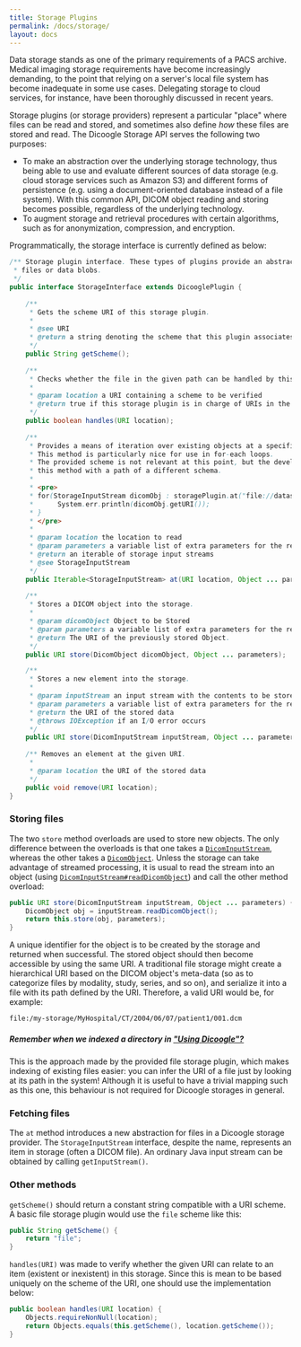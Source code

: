 ```yaml
---
title: Storage Plugins
permalink: /docs/storage/
layout: docs
---
```


Data storage stands as one of the primary requirements of a PACS archive. Medical imaging storage requirements
have become increasingly demanding, to the point that relying on a server's local file system has become
inadequate in some use cases. Delegating storage to cloud services, for instance, have been thoroughly discussed
in recent years.

Storage plugins (or storage providers) represent a particular "place" where files can be read and stored, and sometimes
also define _how_ these files are stored and read.
The Dicoogle Storage API serves the following two purposes:

- To make an abstraction over the underlying storage technology, thus being able to use and evaluate different sources of data storage (e.g. cloud storage services such as Amazon S3) and different forms of persistence (e.g. using a document-oriented database instead of a file system). With this common API, DICOM object reading and storing becomes possible, regardless of the underlying technology.
- To augment storage and retrieval procedures with certain algorithms, such as for anonymization, compression, and encryption.

Programmatically, the storage interface is currently defined as below:

```java
/** Storage plugin interface. These types of plugins provide an abstraction to reading and writing from
 * files or data blobs.
 */
public interface StorageInterface extends DicooglePlugin {    
    
    /**
     * Gets the scheme URI of this storage plugin.
     *
     * @see URI
     * @return a string denoting the scheme that this plugin associates to
     */
    public String getScheme();
    
    /**
     * Checks whether the file in the given path can be handled by this storage plugin.
     *
     * @param location a URI containing a scheme to be verified
     * @return true if this storage plugin is in charge of URIs in the given form 
     */
    public boolean handles(URI location);
    
    /**
     * Provides a means of iteration over existing objects at a specified location.
     * This method is particularly nice for use in for-each loops.
     * The provided scheme is not relevant at this point, but the developer must avoid calling
     * this method with a path of a different schema.
     * 
     * <pre>
     * for(StorageInputStream dicomObj : storagePlugin.at("file://dataset/")){
     *      System.err.println(dicomObj.getURI());
     * }
     * </pre>
     * 
     * @param location the location to read
     * @param parameters a variable list of extra parameters for the retrieve
     * @return an iterable of storage input streams
     * @see StorageInputStream
     */
    public Iterable<StorageInputStream> at(URI location, Object ... parameters);
    
    /**
     * Stores a DICOM object into the storage.
     *
     * @param dicomObject Object to be Stored
     * @param parameters a variable list of extra parameters for the retrieve
     * @return The URI of the previously stored Object.
     */
    public URI store(DicomObject dicomObject, Object ... parameters);

    /**
     * Stores a new element into the storage.
     *
     * @param inputStream an input stream with the contents to be stored
     * @param parameters a variable list of extra parameters for the retrieve
     * @return the URI of the stored data
     * @throws IOException if an I/O error occurs
     */
    public URI store(DicomInputStream inputStream, Object ... parameters) throws IOException;
    
    /** Removes an element at the given URI.
     * 
     * @param location the URI of the stored data
     */
    public void remove(URI location);
}
```

### Storing files

The two `store` method overloads are used to store new objects. The only difference between
the overloads is that one takes a [`DicomInputStream`](http://medisa.net/dcm4che-2.0.25-apidocs/org/dcm4che2/io/DicomInputStream.html),
whereas the other takes a [`DicomObject`](http://medisa.net/dcm4che-2.0.25-apidocs/org/dcm4che2/data/DicomObject.html).
Unless the storage can take advantage of streamed processing, it is usual to read the stream into
an object (using [`DicomInputStream#readDicomObject`](http://medisa.net/dcm4che-2.0.25-apidocs/org/dcm4che2/io/DicomInputStream.html#readDicomObject))
and call the other method overload:

```java
public URI store(DicomInputStream inputStream, Object ... parameters) {
    DicomObject obj = inputStream.readDicomObject();
    return this.store(obj, parameters);
}
```

A unique identifier for the object is to be created by the storage and returned when successful. The stored object
should then become accessible by using the same URI. A traditional file storage might create a hierarchical URI based
on the DICOM object's meta-data (so as to categorize files by modality, study, series, and so on), and serialize it
into a file with its path defined by the URI. Therefore, a valid URI would be, for example:

```txt
file:/my-storage/MyHospital/CT/2004/06/07/patient1/001.dcm
```

<div class="note info">
  <h5>Remember when we indexed a directory in <a href="{{ site.baseurl }}/docs/using#indexing-a-directory">"Using Dicoogle"?</a></h5>
  <p>This is the approach made by the provided file storage plugin, which makes indexing of existing files easier: you can
infer the URI of a file just by looking at its path in the system! Although it is useful to have a trivial mapping such as this one,
this behaviour is not required for Dicoogle storages in general.
  </p>
</div>

### Fetching files

The `at` method introduces a new abstraction for files in a Dicoogle storage provider. The `StorageInputStream` interface,
despite the name, represents an item in storage (often a DICOM file). An ordinary Java input stream can be obtained
by calling `getInputStream()`.

<!-- TODO -->

### Other methods

`getScheme()` should return a constant string compatible with a URI scheme. A basic file storage plugin would use the `file`
scheme like this:

```java
public String getScheme() {
    return "file";
}
```

`handles(URI)` was made to verify whether the given URI can relate to an item (existent or inexistent) in this storage.
Since this is mean to be based uniquely on the scheme of the URI, one should use the implementation below: 

```java
public boolean handles(URI location) {
    Objects.requireNonNull(location);
    return Objects.equals(this.getScheme(), location.getScheme());
}
```
